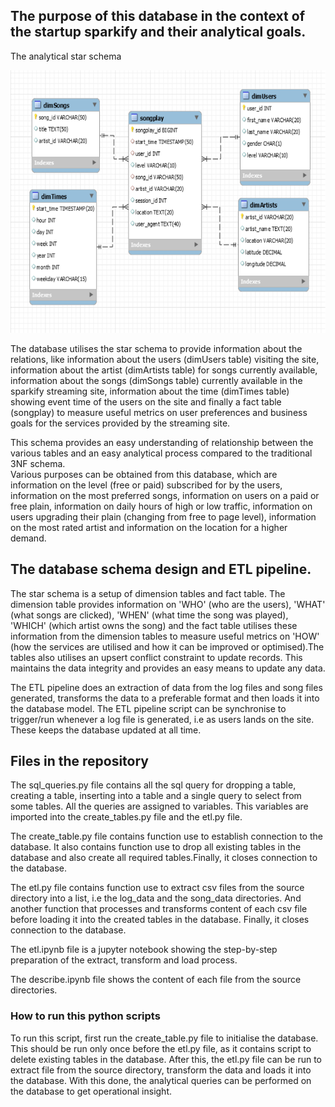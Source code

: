 ## The purpose of this database in the context of the startup sparkify and their analytical goals.

<p> The analytical star schema </p>
<img src="https://github.com/CharlesIro1125/DataWarehouse/blob/master/ETL_postgres/analyticSchema.png" alt="schema" width="600" height="420" />

The database utilises the star schema to provide information about the relations, like information about the users (dimUsers table) visiting the site, information about the artist (dimArtists table) for songs currently available, information about the songs (dimSongs table) currently available in the sparkify streaming site, information about the time (dimTimes table) showing event time of the users on the site and finally a fact table (songplay) to measure useful metrics on user preferences and business goals for the services provided by the streaming site.

This schema provides an easy understanding of relationship between the various tables and an easy analytical process compared to the traditional 3NF schema.  
Various purposes can be obtained from this database, which are information on the level (free or paid) subscribed for by the users, information on the most preferred songs, information on users on a paid or free plain, information on daily hours of high or low traffic, information on users upgrading their plain (changing from free to page level), information on the most rated artist and information on the location for a higher demand.


## The database schema design and ETL pipeline.

      
The star schema is a setup of dimension tables and fact table. The dimension table provides information on 'WHO' (who are the users), 'WHAT' (what songs are clicked), 'WHEN' (what time the song was played), 'WHICH' (which artist owns the song) and the fact table utilises these information from the dimension tables to measure useful metrics on 'HOW' (how the services are utilised and how it can be improved or optimised).The tables also utilises an upsert conflict constraint to update records. This maintains the data integrity and provides an easy means to update any data.



The ETL pipeline does an extraction of data from the log files and song files generated, transforms the data to a preferable format and then loads it into the database model. The ETL pipeline script can be synchronise to trigger/run whenever a log file is generated, i.e as users lands on the site. These keeps the database updated at all time.

## Files in the repository

The sql_queries.py file contains all the sql query for dropping a table, creating a table, inserting into a table and a single query to select from some tables. All the queries are assigned to variables. This variables are imported into the create_tables.py file and the etl.py file.

The create_table.py file contains function use to establish connection to the database. It also contains function use to drop all existing tables in the database and also create all required tables.Finally, it closes connection to the database.

The etl.py file contains function use to extract csv files from the source directory into a list, i.e the log_data and the song_data directories. And another function that processes and transforms content of each csv file before loading it into the created tables in the database. Finally, it closes connection to the database.

The etl.ipynb file is a jupyter notebook showing the step-by-step preparation of the extract, transform and load process.

The describe.ipynb file shows the content of each file from the source directories.


            
### How to run this python scripts

To run this script, first run the create_table.py file to initialise the database. This should be run only once before the etl.py file, as it contains script to delete existing tables in the database.
After this, the etl.py file can be run to extract file from the source directory, transform the data and loads it into the database. With this done, the analytical queries can be performed on the database to get operational insight.

 


            


